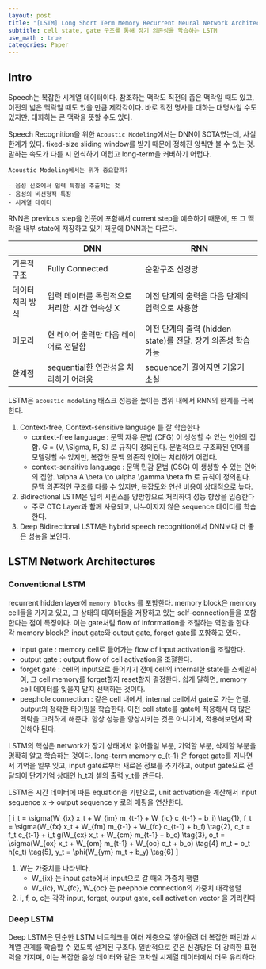 ```yaml
---
layout: post
title: "[LSTM] Long Short Term Memory Recurrent Neural Network Architectures for Large Scale Acoustic Modeling (2014)"
subtitle: cell state, gate 구조를 통해 장기 의존성을 학습하는 LSTM
use_math : true
categories: Paper
---
```




## Intro

Speech는 복잡한 시계열 데이터이다. 참조하는 맥락도 직전의 좁은 맥락일 때도 있고, 이전의 넓은 맥락일 때도 있을 만큼 제각각이다. 바로 직전 명사를 대하는 대명사일 수도 있지만, 대화하는 큰 맥락을 뜻할 수도 있다. 

Speech Recognition을 위한 `Acoustic Modeling`에서는 DNN이 SOTA였는데, 사실 한계가 있다. fixed-size sliding window를 받기 때문에 정해진 양씩만 볼 수 있는 것. 말하는 속도가 다를 시 인식하기 어렵고 long-term을 커버하기 어렵다. 

```
Acoustic Modeling에서는 뭐가 중요할까? 

- 음성 신호에서 입력 특징을 추출하는 것 
- 음성의 비선형적 특징
- 시계열 데이터 
```

RNN은 previous step을 인풋에 포함해서 current step을 예측하기 때문에, 또 그 맥락을 내부 state에 저장하고 있기 때문에 DNN과는 다르다. 

|  | DNN | RNN |
| --- | --- | --- |
| 기본적 구조 | Fully Connected  | 순환구조 신경망 |
| 데이터 처리 방식 | 입력 데이터를 독립적으로 처리함. 시간 연속성 X  | 이전 단계의 출력을 다음 단계의 입력으로 사용함 |
| 메모리 | 현 레이어 출력만 다음 레이어로 전달함  | 이전 단계의 출력 (hidden state)를 전달. 장기 의존성 학습 가능  |
| 한계점 | sequential한 연관성을 처리하기 어려움 | sequence가 길어지면 기울기 소실 |

LSTM은 `acoustic modeling` 태스크 성능을 높이는 범위 내에서 RNN의 한계를 극복한다. 

1. Context-free, Context-sensitive language 를 잘 학습한다 
    - context-free language : 문맥 자유 문법 (CFG) 이 생성할 수 있는 언어의 집합. G = (V, \Sigma, R, S) 로 규칙이 정의된다. 문법적으로 구조화된 언어를 모델링할 수 있지만, 복잡한 문백 의존적 언어는 처리하기 어렵다.
    - context-sensitive language : 문맥 민감 문법 (CSG) 이 생성할 수 있는 언어의 집합. \alpha A \beta \to \alpha \gamma \beta fh 로 규칙이 정의된다. 문맥 의존적인 구조를 다룰 수 있지만, 복잡도와 연산 비용이 상대적으로 높다.
2. Bidirectional LSTM은 입력 시퀀스를 양방향으로 처리하여 성능 향상을 입증한다 
    - 주로 CTC Layer과 함께 사용되고, 나누어지지 않은 sequence 데이터를 학습한다.
3. Deep Bidirectional LSTM은 hybrid speech recognition에서 DNN보다 더 좋은 성능을 보인다. 

## LSTM Network Architectures

### Conventional LSTM

recurrent hidden layer에 `memory blocks` 를 포함한다. memory block은 memory cell들을 가지고 있고, 그 상태의 데이터들을 저장하고 있는 self-connection들을 포함한다는 점이 특징이다. 이는 gate처럼 flow of information을 조절하는 역할을 한다. 각 memory block은 input gate와 output gate, forget gate를 포함하고 있다. 

- input gate : memory cell로 들어가는 flow of input activation을 조절한다.
- output gate : output flow of cell activation을 조절한다.
- forget gate : cell의 input으로 들어가기 전에 cell의 internal한 state를 스케일하여, 그 cell memory를 forget할지 reset할지 결정한다. 쉽게 말하면, memory cell 데이터를 잊을지 말지 선택하는 것이다.
- peephole connection : 같은 cell 내에서, internal cell에서 gate로 가는 연결. output의 정확한 타이밍을 학습한다. 이전 cell state를 gate에 적용해서 더 많은 맥락을 고려하게 해준다. 항상 성능을 향상시키는 것은 아니기에, 적용해보면서 확인해야 된다.

LSTM의 핵심은 network가 장기 상태에서 읽어들일 부분, 기억할 부분, 삭제할 부분을 명확히 알고 학습하는 것이다. long-term memory c_{t-1} 은 forget gate를 지나면서 기억을 일부 잊고, input gate로부터 새로운 정보를 추가하고, output gate으로 전달되어 단기기억 상태인 h_t과 셀의 출력 y_t를 만든다. 

LSTM은 시간 데이터에 따른 equation을 기반으로, unit activation을 계산해서 input sequence x → output sequence y 로의 매핑을 연산한다. 

\[
i_t = \sigma(W_{ix} x_t + W_{im} m_{t-1} + W_{ic} c_{t-1} + b_i) \tag{1}, 
f_t = \sigma(W_{fx} x_t + W_{fm} m_{t-1} + W_{fc} c_{t-1} + b_f) \tag{2}, 
c_t = f_t c_{t-1} + i_t g(W_{cx} x_t + W_{cm} m_{t-1} + b_c) \tag{3}, 
o_t = \sigma(W_{ox} x_t + W_{om} m_{t-1} + W_{oc} c_t + b_o) \tag{4}
m_t = o_t h(c_t) \tag{5}, 
y_t = \phi(W_{ym} m_t + b_y) \tag{6}
\]

1. W는 가중치를 나타낸다. 
    - W_{ix} 는 input gate에서 input으로 갈 때의 가중치 행렬
    - W_{ic}, W_{fc}, W_{oc} 는 peephole connection의 가중치 대각행렬
2. i, f, o, c는 각각 input, forget, output gate, cell activation vector 을 가리킨다 

### Deep LSTM

Deep LSTM은 단순한 LSTM 네트워크를 여러 계층으로 쌓아올려 더 복잡한 패턴과 시계열 관계를 학습할 수 있도록 설계된 구조다. 일반적으로 깊은 신경망은 더 강력한 표현력을 가지며, 이는 복잡한 음성 데이터와 같은 고차원 시계열 데이터에서 더욱 유리하다.
